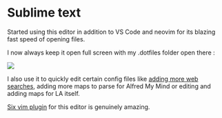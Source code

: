 # Sublime text

Started using this editor in addition to VS Code and neovim for its blazing fast speed of opening files.

I now always keep it open full screen with my .dotfiles folder open there : 

![](https://i.imgur.com/fyGWhVc.png)

I also use it to quickly edit certain config files like [adding more web searches](https://github.com/nikitavoloboev/alfred-web-searches), adding more maps to parse for Alfred My Mind or editing and adding maps for LA itself.

[Six vim plugin](https://github.com/guillermooo/Six) for this editor is genuinely amazing.